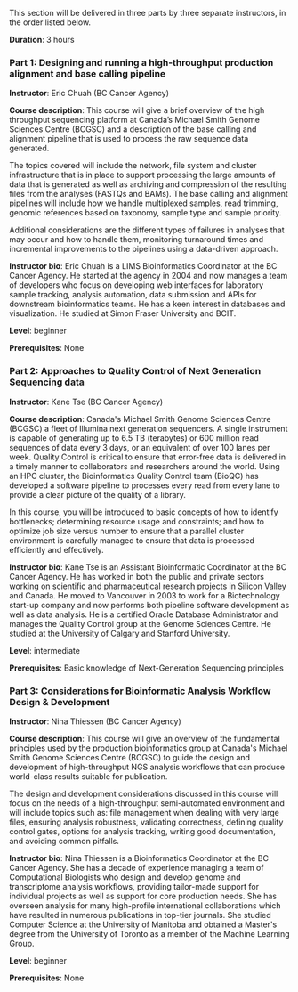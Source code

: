 This section will be delivered in three parts by three separate instructors, in the order listed below.

**Duration**: 3 hours

### Part 1: Designing and running a high-throughput production alignment and base calling pipeline

**Instructor**: Eric Chuah (BC Cancer Agency)

**Course description**: This course will give a brief overview of the high throughput sequencing platform
at Canada’s Michael Smith Genome Sciences Centre (BCGSC) and a description of the base calling and
alignment pipeline that is used to process the raw sequence data generated.

The topics covered will include the network, file system and cluster infrastructure that is in place to
support processing the large amounts of data that is generated as well as archiving and compression of
the resulting files from the analyses (FASTQs and BAMs).  The base calling and alignment pipelines will
include how we handle multiplexed samples, read trimming, genomic references based on taxonomy, sample
type and sample priority.

Additional considerations are the different types of failures in analyses that may occur and how to
handle them, monitoring turnaround times and incremental improvements to the pipelines using a
data-driven approach.

**Instructor bio**: Eric Chuah is a LIMS Bioinformatics Coordinator at the BC Cancer Agency. He started
at the agency in 2004 and now manages a team of developers who focus on developing web interfaces for
laboratory sample tracking, analysis automation, data submission and APIs for downstream bioinformatics
teams. He has a keen interest in databases and visualization. He studied at Simon Fraser University and
BCIT.

**Level**: beginner

**Prerequisites**: None

### Part 2: Approaches to Quality Control of Next Generation Sequencing data

**Instructor**: Kane Tse (BC Cancer Agency)

**Course description**: Canada's Michael Smith Genome Sciences Centre (BCGSC) a fleet of Illumina next
generation sequencers. A single instrument is capable of generating up to 6.5 TB (terabytes) or 600
million read sequences of data every 3 days, or an equivalent of over 100 lanes per week. Quality
Control is critical to ensure that error-free data is delivered in a timely manner to collaborators and
researchers around the world. Using an HPC cluster, the Bioinformatics Quality Control team (BioQC) has
developed a software pipeline to processes every read from every lane to provide a clear picture of the
quality of a library.

In this course, you will be introduced to basic concepts of how to identify bottlenecks; determining
resource usage and constraints; and how to optimize job size versus number to ensure that a parallel
cluster environment is carefully managed to ensure that data is processed efficiently and effectively.

**Instructor bio**: Kane Tse is an Assistant Bioinformatic Coordinator at the BC Cancer Agency. He has
worked in both the public and private sectors working on scientific and pharmaceutical research projects
in Silicon Valley and Canada. He moved to Vancouver in 2003 to work for a Biotechnology start-up company
and now performs both pipeline software development as well as data analysis. He is a certified Oracle
Database Administrator and manages the Quality Control group at the Genome Sciences Centre. He studied
at the University of Calgary and Stanford University.

**Level**: intermediate

**Prerequisites**: Basic knowledge of Next-Generation Sequencing principles

### Part 3: Considerations for Bioinformatic Analysis Workflow Design & Development

**Instructor**: Nina Thiessen (BC Cancer Agency)

**Course description**: This course will give an overview of the fundamental principles used by the
production bioinformatics group at Canada's Michael Smith Genome Sciences Centre (BCGSC) to guide the
design and development of high-throughput NGS analysis workflows that can produce world-class results
suitable for publication.

The design and development considerations discussed in this course will focus on the needs of a
high-throughput semi-automated environment and will include topics such as: file management when dealing
with very large files, ensuring analysis robustness, validating correctness, defining quality control
gates, options for analysis tracking, writing good documentation, and avoiding common pitfalls.

**Instructor bio**: Nina Thiessen is a Bioinformatics Coordinator at the BC Cancer Agency. She has a
decade of experience managing a team of Computational Biologists who design and develop genome and
transcriptome analysis workflows, providing tailor-made support for individual projects as well as
support for core production needs. She has overseen analysis for many high-profile international
collaborations which have resulted in numerous publications in top-tier journals. She studied Computer
Science at the University of Manitoba and obtained a Master's degree from the University of Toronto as a
member of the Machine Learning Group.

**Level**: beginner

**Prerequisites**: None
